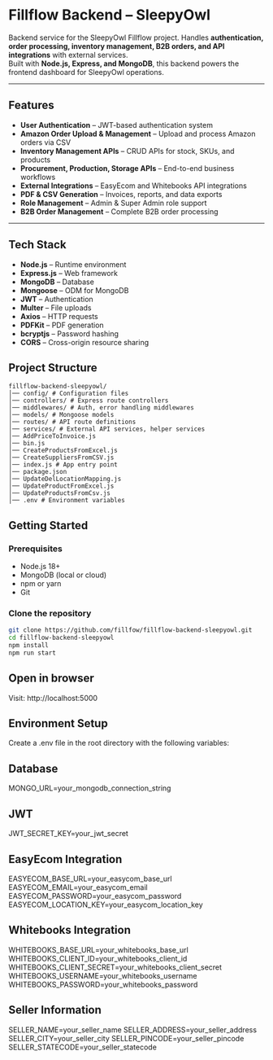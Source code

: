 
# Fillflow Backend – SleepyOwl

Backend service for the SleepyOwl Fillflow project. Handles **authentication, order processing, inventory management, B2B orders, and API integrations** with external services.  
Built with **Node.js, Express, and MongoDB**, this backend powers the frontend dashboard for SleepyOwl operations.

---

## Features

- **User Authentication** – JWT-based authentication system
- **Amazon Order Upload & Management** – Upload and process Amazon orders via CSV
- **Inventory Management APIs** – CRUD APIs for stock, SKUs, and products
- **Procurement, Production, Storage APIs** – End-to-end business workflows
- **External Integrations** – EasyEcom and Whitebooks API integrations
- **PDF & CSV Generation** – Invoices, reports, and data exports
- **Role Management** – Admin & Super Admin role support
- **B2B Order Management** – Complete B2B order processing

---

## Tech Stack

- **Node.js** – Runtime environment
- **Express.js** – Web framework
- **MongoDB** – Database
- **Mongoose** – ODM for MongoDB
- **JWT** – Authentication
- **Multer** – File uploads
- **Axios** – HTTP requests
- **PDFKit** – PDF generation
- **bcryptjs** – Password hashing
- **CORS** – Cross-origin resource sharing

## Project Structure

```
fillflow-backend-sleepyowl/
│── config/ # Configuration files
│── controllers/ # Express route controllers
│── middlewares/ # Auth, error handling middlewares
│── models/ # Mongoose models
│── routes/ # API route definitions
│── services/ # External API services, helper services
│── AddPriceToInvoice.js
│── bin.js
│── CreateProductsFromExcel.js
│── CreateSuppliersFromCSV.js
│── index.js # App entry point
│── package.json
│── UpdateDelLocationMapping.js
│── UpdateProductFromExcel.js
│── UpdateProductsFromCsv.js
│── .env # Environment variables
```

## Getting Started

### Prerequisites

- Node.js 18+
- MongoDB (local or cloud)
- npm or yarn
- Git

### Clone the repository

```bash
git clone https://github.com/fillfow/fillflow-backend-sleepyowl.git
cd fillflow-backend-sleepyowl
npm install
npm run start
```

## Open in browser

Visit: http://localhost:5000

## Environment Setup

Create a .env file in the root directory with the following variables:

## Database

MONGO_URL=your_mongodb_connection_string

## JWT

JWT_SECRET_KEY=your_jwt_secret

## EasyEcom Integration

EASYECOM_BASE_URL=your_easycom_base_url
EASYECOM_EMAIL=your_easycom_email
EASYECOM_PASSWORD=your_easycom_password
EASYECOM_LOCATION_KEY=your_easycom_location_key

## Whitebooks Integration

WHITEBOOKS_BASE_URL=your_whitebooks_base_url
WHITEBOOKS_CLIENT_ID=your_whitebooks_client_id
WHITEBOOKS_CLIENT_SECRET=your_whitebooks_client_secret
WHITEBOOKS_USERNAME=your_whitebooks_username
WHITEBOOKS_PASSWORD=your_whitebooks_password

## Seller Information

SELLER_NAME=your_seller_name
SELLER_ADDRESS=your_seller_address
SELLER_CITY=your_seller_city
SELLER_PINCODE=your_seller_pincode
SELLER_STATECODE=your_seller_statecode
